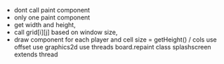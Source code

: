 * dont call paint component
* only one paint component
* get width and height, 
* call grid[i][j] based on window size, 
* draw component for each player and cell
size = getHeight() / cols
use offset
use graphics2d
use threads 
board.repaint
class splashscreen extends thread
